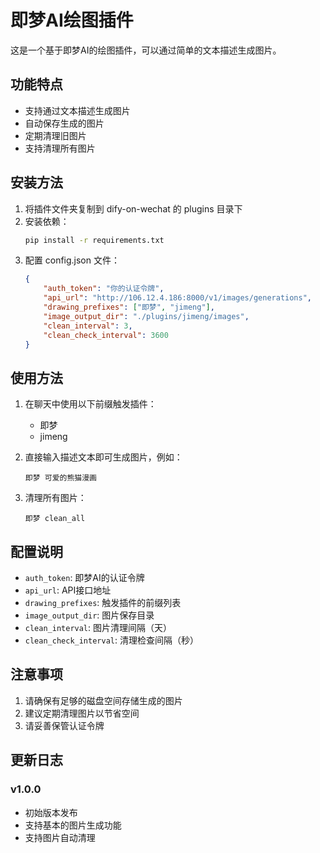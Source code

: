 # 即梦AI绘图插件

这是一个基于即梦AI的绘图插件，可以通过简单的文本描述生成图片。

## 功能特点

- 支持通过文本描述生成图片
- 自动保存生成的图片
- 定期清理旧图片
- 支持清理所有图片

## 安装方法

1. 将插件文件夹复制到 dify-on-wechat 的 plugins 目录下
2. 安装依赖：
   ```bash
   pip install -r requirements.txt
   ```
3. 配置 config.json 文件：
   ```json
   {
       "auth_token": "你的认证令牌",
       "api_url": "http://106.12.4.186:8000/v1/images/generations",
       "drawing_prefixes": ["即梦", "jimeng"],
       "image_output_dir": "./plugins/jimeng/images",
       "clean_interval": 3,
       "clean_check_interval": 3600
   }
   ```

## 使用方法

1. 在聊天中使用以下前缀触发插件：
   - 即梦
   - jimeng

2. 直接输入描述文本即可生成图片，例如：
   ```
   即梦 可爱的熊猫漫画
   ```

3. 清理所有图片：
   ```
   即梦 clean_all
   ```

## 配置说明

- `auth_token`: 即梦AI的认证令牌
- `api_url`: API接口地址
- `drawing_prefixes`: 触发插件的前缀列表
- `image_output_dir`: 图片保存目录
- `clean_interval`: 图片清理间隔（天）
- `clean_check_interval`: 清理检查间隔（秒）

## 注意事项

1. 请确保有足够的磁盘空间存储生成的图片
2. 建议定期清理图片以节省空间
3. 请妥善保管认证令牌

## 更新日志

### v1.0.0
- 初始版本发布
- 支持基本的图片生成功能
- 支持图片自动清理 